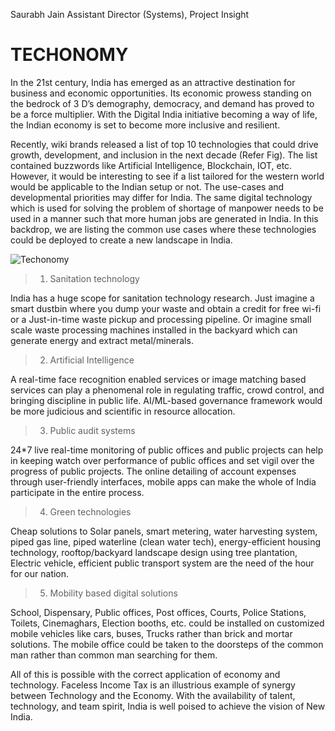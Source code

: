 Saurabh Jain
Assistant Director (Systems), Project Insight


TECHONOMY
=======================

In the 21st century, India has emerged as an attractive destination for business and economic opportunities. Its economic prowess standing on the bedrock of 3 D’s demography, democracy, and demand has proved to be a force multiplier.  With the Digital India initiative becoming a way of life, the Indian economy is set to become more inclusive and resilient.  

Recently, wiki brands released a list of top 10 technologies that could drive growth, development, and inclusion in the next decade (Refer Fig). The list contained buzzwords like Artificial Intelligence, Blockchain, IOT, etc. However, it would be interesting to see if a list tailored for the western world would be applicable to the Indian setup or not. The use-cases and developmental priorities may differ for India. The same digital technology which is used for solving the problem of shortage of manpower needs to be used in a manner such that more human jobs are generated in India. In this backdrop, we are listing the common use cases where these technologies could be deployed to create a new landscape in India.


![](https://i.ibb.co/sHn8WN8/image.png "Techonomy")

>1. Sanitation technology  

India has a huge scope for sanitation technology research. Just imagine a smart dustbin where you dump your waste and obtain a credit for free wi-fi or a Just-in-time waste pickup and processing pipeline. Or imagine small scale waste processing machines installed in the backyard which can generate energy and extract metal/minerals.

>2. Artificial Intelligence  

A real-time face recognition enabled services or image matching based services can play a phenomenal role in regulating traffic, crowd control, and bringing discipline in public life. AI/ML-based governance framework would be more judicious and scientific in resource allocation.

>3. Public audit systems  

24*7 live real-time monitoring of public offices and public projects can help in keeping watch over performance of public offices and set vigil over the progress of public projects. The online detailing of account expenses through user-friendly interfaces, mobile apps can make the whole of India participate in the entire process.   

>4.	Green technologies  

Cheap solutions to Solar panels, smart metering, water harvesting system, piped gas line, piped waterline (clean water tech), energy-efficient housing technology, rooftop/backyard landscape design using tree plantation, Electric vehicle, efficient public transport system are the need of the hour for our nation.

>5.	Mobility based digital solutions  

School, Dispensary, Public offices, Post offices, Courts, Police Stations, Toilets, Cinemaghars, Election booths, etc. could be installed on customized mobile vehicles like cars, buses, Trucks rather than brick and mortar solutions. The mobile office could be taken to the doorsteps of the common man rather than common man searching for them.


All of this is possible with the correct application of economy and technology. Faceless Income Tax is an illustrious example of synergy between Technology and the Economy. With the availability of talent, technology, and team spirit, India is well poised to achieve the vision of New India.


